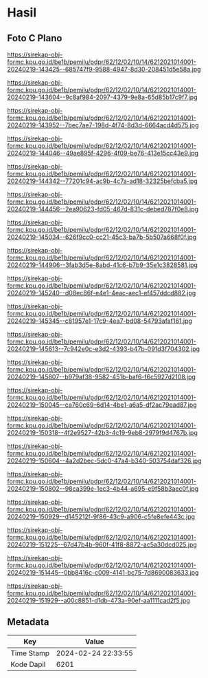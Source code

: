 # Hasil

## Foto C Plano

https://sirekap-obj-formc.kpu.go.id/be1b/pemilu/pdpr/62/12/02/10/14/6212021014001-20240219-143425--685747f9-9588-4947-8d30-208451d5e58a.jpg

https://sirekap-obj-formc.kpu.go.id/be1b/pemilu/pdpr/62/12/02/10/14/6212021014001-20240219-143604--9c8af984-2097-4379-9e8a-65d85b17c9f7.jpg

https://sirekap-obj-formc.kpu.go.id/be1b/pemilu/pdpr/62/12/02/10/14/6212021014001-20240219-143952--7bec7ae7-198d-4f74-8d3d-6664acd4d575.jpg

https://sirekap-obj-formc.kpu.go.id/be1b/pemilu/pdpr/62/12/02/10/14/6212021014001-20240219-144046--49ae895f-4296-4f09-be76-413e15cc43e9.jpg

https://sirekap-obj-formc.kpu.go.id/be1b/pemilu/pdpr/62/12/02/10/14/6212021014001-20240219-144342--77201c94-ac9b-4c7a-ad18-32325befcba5.jpg

https://sirekap-obj-formc.kpu.go.id/be1b/pemilu/pdpr/62/12/02/10/14/6212021014001-20240219-144456--2ea90623-fd05-467d-831c-debed787f0e8.jpg

https://sirekap-obj-formc.kpu.go.id/be1b/pemilu/pdpr/62/12/02/10/14/6212021014001-20240219-145034--626f9cc0-cc21-45c3-ba7b-5b507a668f0f.jpg

https://sirekap-obj-formc.kpu.go.id/be1b/pemilu/pdpr/62/12/02/10/14/6212021014001-20240219-144906--3fab3d5e-8abd-41c6-b7b9-35e1c3828581.jpg

https://sirekap-obj-formc.kpu.go.id/be1b/pemilu/pdpr/62/12/02/10/14/6212021014001-20240219-145240--d08ec86f-e4e1-4eac-aec1-ef457ddcd882.jpg

https://sirekap-obj-formc.kpu.go.id/be1b/pemilu/pdpr/62/12/02/10/14/6212021014001-20240219-145345--c81957e1-17c9-4ea7-bd08-54793afaf161.jpg

https://sirekap-obj-formc.kpu.go.id/be1b/pemilu/pdpr/62/12/02/10/14/6212021014001-20240219-145613--7c942e0c-e3d2-4393-b47b-091d3f704302.jpg

https://sirekap-obj-formc.kpu.go.id/be1b/pemilu/pdpr/62/12/02/10/14/6212021014001-20240219-145807--b979af38-9582-451b-baf6-f6c5927d2108.jpg

https://sirekap-obj-formc.kpu.go.id/be1b/pemilu/pdpr/62/12/02/10/14/6212021014001-20240219-150045--ca760c69-6d14-4be1-a6a5-df2ac79ead87.jpg

https://sirekap-obj-formc.kpu.go.id/be1b/pemilu/pdpr/62/12/02/10/14/6212021014001-20240219-150318--4f2e9527-42b3-4c19-9eb8-2979f9d4767b.jpg

https://sirekap-obj-formc.kpu.go.id/be1b/pemilu/pdpr/62/12/02/10/14/6212021014001-20240219-150604--4a2d2bec-5dc0-47a4-b340-503754daf326.jpg

https://sirekap-obj-formc.kpu.go.id/be1b/pemilu/pdpr/62/12/02/10/14/6212021014001-20240219-150802--98ca399e-1ec3-4b44-a695-e9f58b3aec0f.jpg

https://sirekap-obj-formc.kpu.go.id/be1b/pemilu/pdpr/62/12/02/10/14/6212021014001-20240219-150929--d145212f-9f86-43c9-a906-c5fe8efe443c.jpg

https://sirekap-obj-formc.kpu.go.id/be1b/pemilu/pdpr/62/12/02/10/14/6212021014001-20240219-151225--67d47b4b-960f-41f8-8872-ac5a30dcd025.jpg

https://sirekap-obj-formc.kpu.go.id/be1b/pemilu/pdpr/62/12/02/10/14/6212021014001-20240219-151445--0bb8416c-c009-4141-bc75-7d8690083633.jpg

https://sirekap-obj-formc.kpu.go.id/be1b/pemilu/pdpr/62/12/02/10/14/6212021014001-20240219-151929--a00c8851-d1db-473a-90ef-aa1111cad2f5.jpg


## Metadata

| Key        | Value               |
| ---------- | ------------------- |
| Time Stamp | 2024-02-24 22:33:55 |
| Kode Dapil | 6201                |



